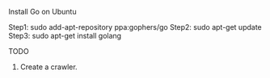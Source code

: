 Install Go on Ubuntu

Step1: sudo add-apt-repository ppa:gophers/go
Step2: sudo apt-get update
Step3: sudo apt-get install golang

TODO
1. Create a crawler.